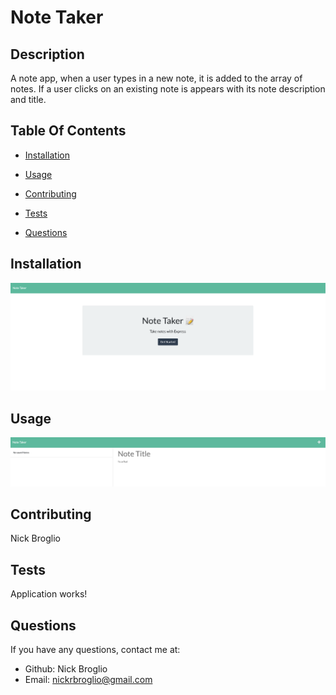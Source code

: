 # Note Taker

  

  ## Description
  A note app, when a user types in a new note, it is added to the array of notes. If a user clicks on an existing note is appears with its note description and title. 
  
  ## Table Of Contents
  * [Installation](#installation)
  * [Usage](#usage)
  
  * [Contributing](#contributing)
  * [Tests](#tests)
  * [Questions](#questions)
  
  ## Installation
  ![getstarted](./images/getstarted.png)
  
  ## Usage
  
  ![note](./images/note.png)
  
  
  
  ## Contributing
  Nick Broglio
  
  ## Tests
  Application works!
  
  ## Questions 
  If you have any questions, contact me at:
  
  * Github: Nick Broglio
  * Email: nickrbroglio@gmail.com
  